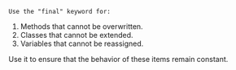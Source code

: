 
    Use the "final" keyword for:

1) Methods that cannot be overwritten.
2) Classes that cannot be extended.
3) Variables that cannot be reassigned.

Use it to ensure that the behavior of these items remain constant.